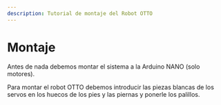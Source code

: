 ```yaml
---
description: Tutorial de montaje del Robot OTTO
---
```


# Montaje

Antes de nada debemos montar el sistema a la Arduino NANO (solo motores).



Para montar el robot OTTO debemos introducir las piezas blancas de los servos en los huecos de los pies y las piernas y ponerle los palillos.
